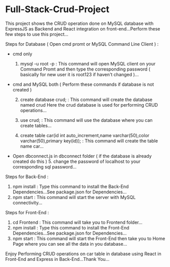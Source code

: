 # Full-Stack-Crud-Project
This project shows the CRUD operation done on MySQL database with ExpressJS as Backend and React integration on front-end...Perform these few steps to use this project...

Steps for Database ( Open cmd promt or MySQL Command Line Client ) : 
* cmd only
  1. mysql -u root -p : This command will open MySQL client on your Command Promt and then type the corresponding password ( basically for new user it is root123 if haven't changed )...
* cmd and MySQL both ( Perform these commands if database is not created )
  
  2. create database crud; : This command will create the database named crud Here the crud database is used for performing CRUD operations...
  
  3. use crud; : This command will use the database where you can create tables...
  
  4. create table car(id int auto_increment,name varchar(50),color varchar(50),primary key(id)); : This command will create the table name car...
* Open dbconnect.js in dbconnect folder ( if the database is already created do this )
  5. change the password of localhost to your corresponding sql password...

Steps for Back-End :
1. npm install : Type this command to install the Back-End Dependencies...See package.json for Dependencies...
2. npm start : This command will start the server with MySQL connectivity...

Steps for Front-End :
1. cd Frontend : This command will take you to Frontend folder...
2. npm install : Type this command to install the Front-End Dependencies...See package.json for Dependencies...
3. npm start : This command will start the Front-End then take you to Home Page where you can see all the data in you database...

Enjoy Performing CRUD operations on car table in database using React in Front-End and Express in Back-End...Thank You...
